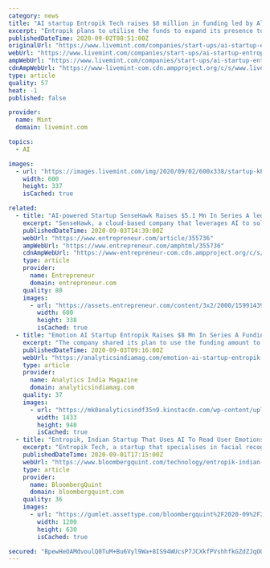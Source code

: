 ```yaml
---
category: news
title: "AI startup Entropik Tech raises $8 million in funding led by Alpha Wave"
excerpt: "Entropik plans to utilise the funds to expand its presence to the US, European Union and South East Asia, and to deepen its artificial intelligence capabilities"
publishedDateTime: 2020-09-02T08:51:00Z
originalUrl: "https://www.livemint.com/companies/start-ups/ai-startup-entropik-tech-raises-8-million-in-funding-led-by-alpha-wave-11599033123889.html"
webUrl: "https://www.livemint.com/companies/start-ups/ai-startup-entropik-tech-raises-8-million-in-funding-led-by-alpha-wave-11599033123889.html"
ampWebUrl: "https://www.livemint.com/companies/start-ups/ai-startup-entropik-tech-raises-8-million-in-funding-led-by-alpha-wave/amp-11599033123889.html"
cdnAmpWebUrl: "https://www-livemint-com.cdn.ampproject.org/c/s/www.livemint.com/companies/start-ups/ai-startup-entropik-tech-raises-8-million-in-funding-led-by-alpha-wave/amp-11599033123889.html"
type: article
quality: 57
heat: -1
published: false

provider:
  name: Mint
  domain: livemint.com

topics:
  - AI

images:
  - url: "https://images.livemint.com/img/2020/09/02/600x338/startup-kElG--621x414@LiveMint_1599035331905.jpg"
    width: 600
    height: 337
    isCached: true

related:
  - title: "AI-powered Startup SenseHawk Raises $5.1 Mn In Series A led by Alpha Wave Incubation"
    excerpt: "SenseHawk, a cloud-based company that leverages AI to solve challenges in the development, construction and operation of solar sites, has raised USD 5.1 million as part of its Series A round led by Al"
    publishedDateTime: 2020-09-03T14:39:00Z
    webUrl: "https://www.entrepreneur.com/article/355736"
    ampWebUrl: "https://www.entrepreneur.com/amphtml/355736"
    cdnAmpWebUrl: "https://www-entrepreneur-com.cdn.ampproject.org/c/s/www.entrepreneur.com/amphtml/355736"
    type: article
    provider:
      name: Entrepreneur
      domain: entrepreneur.com
    quality: 80
    images:
      - url: "https://assets.entrepreneur.com/content/3x2/2000/1599143906-solar.jpg?width=600&crop=16:9"
        width: 600
        height: 338
        isCached: true
  - title: "Emotion AI Startup Entropik Raises $8 Mn In Series A Funding"
    excerpt: "The company shared its plan to use the funding amount to expand its presence in other geographies including the US, EU, SE Asia"
    publishedDateTime: 2020-09-03T09:16:00Z
    webUrl: "https://analyticsindiamag.com/emotion-ai-startup-entropik-raises-8-mn-in-series-a-funding/"
    type: article
    provider:
      name: Analytics India Magazine
      domain: analyticsindiamag.com
    quality: 37
    images:
      - url: "https://mk0analyticsindf35n9.kinstacdn.com/wp-content/uploads/2020/09/Entropik-Tech_Team-Picture.jpg"
        width: 1433
        height: 948
        isCached: true
  - title: "Entropik, Indian Startup That Uses AI To Read User Emotions, Raises Funds"
    excerpt: "Entropik Tech, a startup that specialises in facial recognition technology to interpret people’s emotion as they watch video and other media, raised $8 million in its fresh funding to strengthen its technology and expand its business."
    publishedDateTime: 2020-09-01T17:15:00Z
    webUrl: "https://www.bloombergquint.com/technology/entropik-indian-startup-that-uses-ai-to-read-user-emotions-raises-funds"
    type: article
    provider:
      name: BloombergQuint
      domain: bloombergquint.com
    quality: 36
    images:
      - url: "https://gumlet.assettype.com/bloombergquint%2F2020-09%2F2c92bb7f-3973-4748-9d46-464c0b3034bb%2F322274447.jpg?rect=0%2C69%2C4000%2C2100&w=1200&auto=format%2Ccompress&ogImage=true"
        width: 1200
        height: 630
        isCached: true

secured: "BpewHeOAMdvoulQ0TuM+Bu6Vyl9Wa+8IS94WUcsP7JCXkfPVshhfkGZdZJqOOnZ2Wp8cdBcRjo4sLRb9mgEw7tcn6XahO7Wb/zpfVm+MqGbzqWyvhdW7eAwV3IJymcgBREaT11kRzcfMqEBip5r9tM1Tw9YLnu1ZH3NfsByuFGOveeFVYS94KJGBBzTWCFQfthGawtq74+qtODKX0yo6NXVFZjoEgUkLRRwauhMIUjK3yrxUFDSJ97jxnRDHHNiS9Qg5j0FhjRxGeoyhnd+i08ch6yMusPGJ1EFoNBsNxiCLBkR4inoRX24ph7xMIhwdjxBBoEAWTeSrJFtqoWvkqJSVD7+8jOgi30gQbWF9Or0=;Lzl2hEcMW+OLLkZILM5J2g=="
---
```


